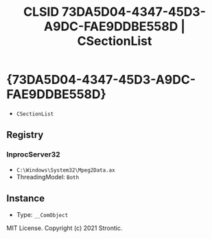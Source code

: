 ﻿---
title: "CLSID 73DA5D04-4347-45D3-A9DC-FAE9DDBE558D | CSectionList"
excerpt: What is COM-Object CLSID 73DA5D04-4347-45D3-A9DC-FAE9DDBE558D?
---

# {73DA5D04-4347-45D3-A9DC-FAE9DDBE558D}

* `CSectionList`

## Registry


### InprocServer32

* `C:\Windows\System32\Mpeg2Data.ax`
* ThreadingModel: `Both`

## Instance

* Type: `__ComObject`

MIT License. Copyright (c) 2021 Strontic.


